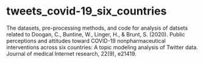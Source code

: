 # tweets_covid-19_six_countries
The datasets, pre-processing methods, and code for analysis of datsets related to Doogan, C., Buntine, W., Linger, H., &amp; Brunt, S. (2020). Public perceptions and attitudes toward COVID-19 nonpharmaceutical interventions across six countries: A topic modeling analysis of Twitter data. Journal of medical Internet research, 22(9), e21419.
